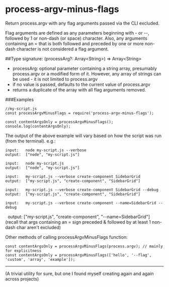# process-argv-minus-flags
Return process.argv with any flag arguments passed via the CLI excluded.

Flag arguments are defined as any parameters beginning with - or --, followed by 1 or non-dash (or space) character.
Also, any arguments containing an = that is both followed and preceded by one or more non-dash character is not considered a flag argument.

##Type signature:  (processArg?: Array\<String\>) => Array\<String\>

*   processArg: optional parameter containing a string array, presumably process.argv or a modified form of it. However, any array of strings can be used - it is not limited to process.argv
*   if no value is passed, defaults to the current value of process.argv
*   returns a duplicate of the array with all flag arguments removed.

###Examples

    //my-script.js
    const processArgvMinusFlags = require('process-argv-minus-flags');

    const contentArgsOnly = processArgvMinusFlags();
    console.log(contentArgsOnly);

The output of the above example will vary based on how the script was run (from the terminal). e.g.:

    input:   node my-script.js --verbose
    output:  ["node", "my-script.js"]

    input:   node my-script.js
    output:  ["node", "my-script.js"]

    input:   my-script.js --verbose create-component SidebarGrid
    output:  ["my-script.js", "create-component", "SidebarGrid"]
 
    input:   my-script.js --verbose create-component SidebarGrid --debug
    output:  ["my-script.js", "create-component", "SidebarGrid"]

    input:   my-script.js --verbose create-component --name=SidebarGrid --debug
    output:  ["my-script.js", "create-component", "--name=SidebarGrid"]
             (recall that args containing an = sign preceded & followed by at least 1 non-dash char aren't excluded)


Other methods of calling processArgvMinusFlags function:

    const contentArgsOnly = processArgvMinusFlags(process.argv); // mainly for explicitness
    const contentArgsOnly = processArgvMinusFlags(['hello', '--flag', 'custom', 'array', 'example']); 


----

(A trivial utility for sure, but one I found myself creating again and again across projects)
